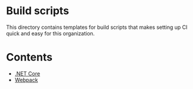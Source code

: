 # Build scripts
This directory contains templates for build scripts that makes setting up CI quick and easy for this organization.

# Contents
* [.NET Core](dotnet-core/README.md)
* [Webpack](webpack/README.md)